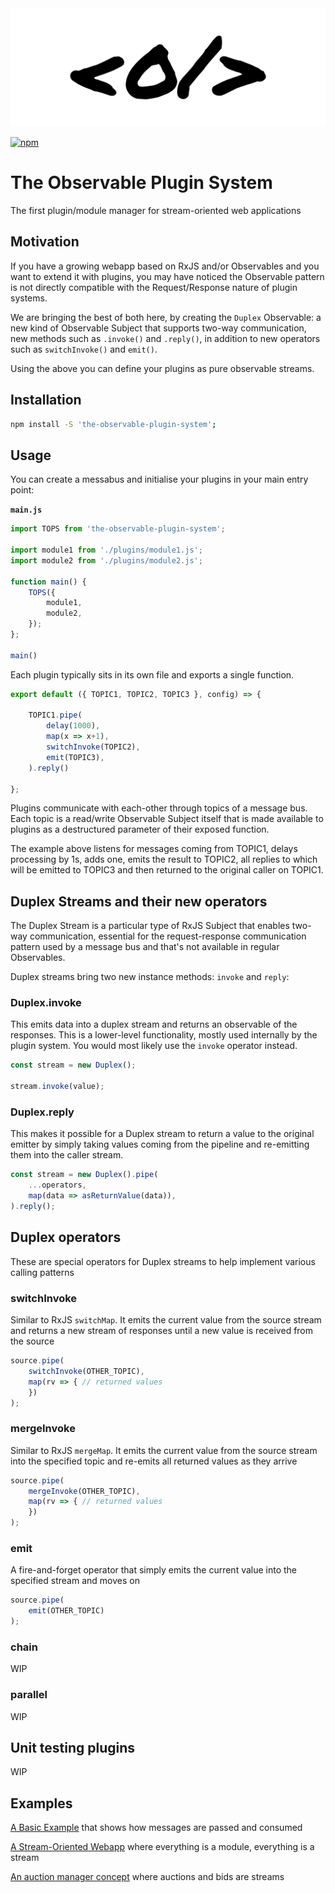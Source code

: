 <img src="tops-gh.png" alt="The Observable Plugin System" style="text-align: start; max-width: 100%;">

[![npm](https://img.shields.io/npm/v/the-observable-plugin-system.svg)](https://www.npmjs.com/package/the-observable-plugin-system)

# The Observable Plugin System
The first plugin/module manager for stream-oriented web applications

## Motivation
If you have a growing webapp based on RxJS and/or Observables and you want to extend it with plugins, you may have noticed the Observable pattern is not directly compatible with the Request/Response nature of plugin systems.

We are bringing the best of both here, by creating the `Duplex` Observable: a new kind of Observable Subject that supports two-way communication, new methods such as `.invoke()` and `.reply()`, in addition to new operators such as `switchInvoke()` and `emit()`.

Using the above you can define your plugins as pure observable streams.

## Installation
```sh
npm install -S 'the-observable-plugin-system';
```

## Usage
You can create a messabus and initialise your plugins in your main entry point:

**`main.js`**
``` js
import TOPS from 'the-observable-plugin-system';

import module1 from './plugins/module1.js';
import module2 from './plugins/module2.js';

function main() {
	TOPS({
		module1,
		module2,
	});
};

main()
```

Each plugin typically sits in its own file and exports a single function.

```js
export default ({ TOPIC1, TOPIC2, TOPIC3 }, config) => {

	TOPIC1.pipe(
		delay(1000),
		map(x => x+1),
		switchInvoke(TOPIC2),
		emit(TOPIC3),
	).reply()

};
```

Plugins communicate with each-other through topics of a message bus. Each topic is a read/write Observable Subject itself that is made available to plugins as a destructured parameter of their exposed function.

The example above listens for messages coming from TOPIC1, delays processing by 1s, adds one, emits the result to TOPIC2, all replies to which will be emitted to TOPIC3 and then returned to the original caller on TOPIC1.

## Duplex Streams and their new operators
The Duplex Stream is a particular type of RxJS Subject that enables two-way communication, essential for the request-response communication pattern used by a message bus and that's not available in regular Observables.

Duplex streams bring two new instance methods: `invoke` and `reply`:

### Duplex.invoke
This emits data into a duplex stream and returns an observable of the responses.
This is a lower-level functionality, mostly used internally by the plugin system. You would most likely use the `invoke` operator instead.
```js
const stream = new Duplex();

stream.invoke(value);
```

### Duplex.reply
This makes it possible for a Duplex stream to return a value to the original emitter by
simply taking values coming from the pipeline and re-emitting them into the caller stream.
```js
const stream = new Duplex().pipe(
	...operators,
	map(data => asReturnValue(data)),
).reply();
```

## Duplex operators
These are special operators for Duplex streams to help implement various calling patterns

### switchInvoke
Similar to RxJS `switchMap`. It emits the current value from the source stream and returns a new stream of responses until a new value is received from the source

```js
source.pipe(
	switchInvoke(OTHER_TOPIC),
	map(rv => { // returned values
	})
);
```

### mergeInvoke
Similar to RxJS `mergeMap`. It emits the current value from the source stream into the specified topic and re-emits all returned values as they arrive

```js
source.pipe(
	mergeInvoke(OTHER_TOPIC),
	map(rv => { // returned values
	})
);
```


### emit
A fire-and-forget operator that simply emits the current value into the specified stream and moves on

```js
source.pipe(
	emit(OTHER_TOPIC)
);
```

### chain
WIP

### parallel
WIP

## Unit testing plugins
WIP

## Examples

[A Basic Example](https://stackblitz.com/edit/tops-example) that shows how messages are passed and consumed

[A Stream-Oriented Webapp](https://stackblitz.com/edit/tops-demo) where everything is a module, everything is a stream

[An auction manager concept](https://stackblitz.com/edit/tops-auction-example) where auctions and bids are streams

